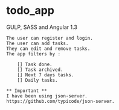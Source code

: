 # todo_app
GULP, SASS and Angular 1.3

	The user can register and login.
	The user can add tasks.
	They can edit and remove tasks.
	The app filters by :

		[] Task done.
		[] Task archived.
		[] Next 7 days tasks.
		[] Daily tasks.

	** Important ** 
	I have been using json-server. 
	https://github.com/typicode/json-server.